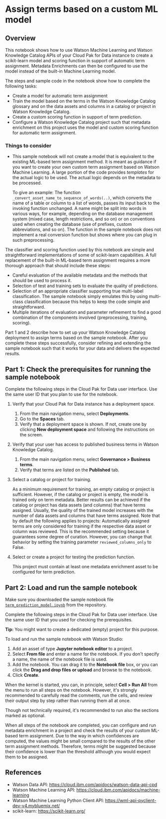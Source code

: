 # Assign terms based on a custom ML model

## Overview

This notebook shows how to use Watson Machine Learning and Watson Knowledge Catalog APIs of your Cloud Pak for Data instance to create a scikit-learn model and scoring function in support of automatic term assignment.
Metadata Enrichments can then be configured to use the model instead of the built-in Machine Learning model.

The steps and sample code in the notebook show how to complete the following tasks:

 - Create a model for automatic term assignment
 - Train the model based on the terms in the Watson Knowledge Catalog glossary and on the data assets and columns in a catalog or project in Watson Knowledge Catalog.
 - Create a custom scoring function in support of term prediction.
 - Configure a Watson Knowledge Catalog project such that metadata enrichment on this project uses the model and custom scoring function for automatic term assignment.

### Things to consider

- This sample notebook will not create a model that is equivalent to the existing ML-based term assignment method. It is meant as guidance if you want to create your own custom term assignment based on Watson Machine Learning. A large portion of the code provides _templates_ for the actual logic to be used. The actual logic depends on the metadata to be processed.

  To give an example: The function `_convert_asset_name_to_sequence_of_words(..)`, which converts the name of a table or column to a list of words, passes its input back to the invoking function unchanged. A name might be split into words in various ways, for example, depending on the database management system (mixed case, length restrictions, and so on) or on conventions used when creating the database (use of prefixes, custom abbreviations, and so on). The function in the sample notebook does not implement a real conversion function but shows where you can plug in such preprocessing.

The classifier and scoring function used by this notebook are simple and straightforward implementations of some of scikit-learn capabilities. A full replacement of the built-in ML-based term assignment requires a more thorough approach that should include these steps:

- Careful evaluation of the available metadata and the methods that should be used to process it.
- Selection of test and training sets to evaluate the quality of predictions.
- Selection of an appropriate classifier supporting true multi-label classification. The sample notebook simply emulates this by using multi-class classification because this helps to keep the code simple and straightforward.
- Multiple iterations of evaluation and parameter refinement to find a good combination of the components involved (preprocessing, training, scoring).

Part 1 and 2 describe how to set up your Watson Knowledge Catalog deployment to assign terms based on the sample notebook. After you complete these steps successfully, consider refining and extending the sample notebook such that it works for your data and delivers the expected results.


## Part 1: Check the prerequisites for running the sample notebook

Complete the following steps in the Cloud Pak for Data user interface. Use the same user ID that you plan to use for the notebook.

1. Verify that your Cloud Pak for Data instance has a deployment space.

   1. From the main navigation menu, select **Deployments**.
   2. Go to the **Spaces** tab. 
   3. Verify that a deployment space is shown. If not, create one by clicking **New deployment space** and following the instructions on the screen.

2. Verify that your user has access to published business terms in Watson Knowledge Catalog.

   1. From the main navigation menu, select **Governance > Business terms**.
   2. Verify that terms are listed on the **Published** tab.

3. Select a catalog or project for training.

   As a minimum requirement for training, an empty catalog or project is sufficient. However, if the catalog or project is empty, the model is trained only on term metadata. Better results can be achieved if the catalog or project has data assets (and columns) that have terms assigned. Usually, the quality of the trained model increases with the number of data assets and columns that have terms assigned. Note that by default the following applies to projects: Automatically assigned terms are only considered for training if the respective data asset or column was reviewed. This is the recommended setting because it guarantees some degree of curation. However, you can change that behavior by setting the training parameter `reviewed_columns_only` to False.

4. Select or create a project for testing the prediction function.

   This project must contain at least one metadata enrichment asset to be configured for term prediction.


## <a id="p2">Part 2:</a> Load and run the sample notebook 

Make sure you downloaded the sample notebook file [`term_prediction_model.ipynb`](term_prediction_model.ipynb) from the repository.

Complete the following steps in the Cloud Pak for Data user interface. Use the same user ID that you used for checking the prerequisites.

**Tip:** You might want to create a dedicated (empty) project for this purpose.

To load and run the sample notebook with Watson Studio:

1. Add an asset of type **Jupyter notebook editor** to a project. 
2. Select **From file** and enter a name for the notebook. If you don't specify a name, the name of the notebook file is used. 
3. Add the notebook. You can drag it to the **Notebook file** box, or you can click the **Drag and drop files or upload** and browse to the notebook. 
4. Click **Create**.

When the kernel is started, you can, in principle, select **Cell > Run All** from the menu to run all steps on the notebook. However, it's strongly recommended to carefully read the comments, run the cells, and review their output step by step rather than running them all at once.

Though not technically required, it's recommended to run also the sections marked as optional.

When all steps of the notebook are completed, you can configure and run metadata enrichment in a project and check the results of your custom ML-based term assignment. Due to the way in which confidences are computed, the values might be small compared to the results of the other term assignment methods. Therefore, terms might be suggested because their confidence is lower than the threshold although you would expect them to be assigned.


## References

- Watson Data API: https://cloud.ibm.com/apidocs/watson-data-api-cpd
- Watson Machine Learning API: https://cloud.ibm.com/apidocs/machine-learning
- Watson Machine Learning Python Client API: https://wml-api-pyclient-dev-v4.mybluemix.net/
- scikit-learn: https://scikit-learn.org/
